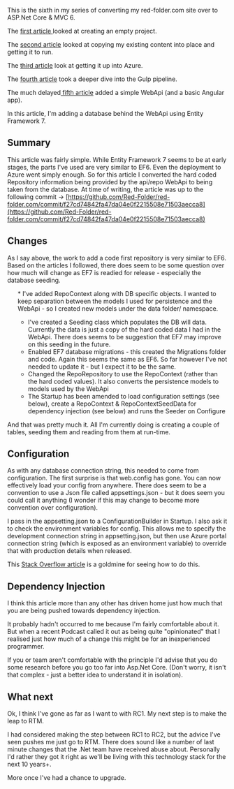 This is the sixth in my series of converting my red-folder.com site over to ASP.Net Core &amp; MVC 6.

The [first article ](http://red-folder.blogspot.co.uk/2016/03/converting-to-aspnet-core-part-1.html)looked at creating an empty project.

The [second article](http://red-folder.blogspot.co.uk/2016/03/converting-to-aspnet-core-part-2.html) looked at copying my existing content into place and getting it to run.

The [third article](http://red-folder.blogspot.co.uk/2016/04/converting-to-aspnet-core-part-3.html) look at getting it up into Azure.

The [fourth article](http://red-folder.blogspot.co.uk/2016/04/converting-to-aspnet-core-part-4.html) took a deeper dive into the Gulp pipeline.

The much delayed[ fifth article](http://red-folder.blogspot.co.uk/2016/07/converting-to-aspnet-core-part-5.html) added a simple WebApi (and a basic Angular app).

In this article, I'm adding a database behind the WebApi using Entity Framework 7.

## Summary
This article was fairly simple.  While Entity Framework 7 seems to be at early stages, the parts I've used are very similar to EF6.  Even the deployment to Azure went simply enough.
So for this article I converted the hard coded Repository information being provided by the api/repo WebApi to being taken from the database.
At time of writing, the article was up to the following commit -> [https://github.com/Red-Folder/red-folder.com/commit/f27cd74842fa47da04e0f2215508e71503aecca8](https://github.com/Red-Folder/red-folder.com/commit/f27cd74842fa47da04e0f2215508e71503aecca8)

## Changes
As I say above, the work to add a code first repository is very similar to EF6.  Based on the articles I followed, there does seem to be some question over how much will change as EF7 is readied for release - especially the database seeding.<ol>* I've added RepoContext along with DB specific objects.  I wanted to keep separation between the models I used for persistence and the WebApi - so I created new models under the data folder/ namespace.

* I've created a Seeding class which populates the DB will data.  Currently the data is just a copy of the hard coded data I had in the WebApi.  There does seems to be suggestion that EF7 may improve on this seeding in the future.
* Enabled EF7 database migrations - this created the Migrations folder and code.  Again this seems the same as EF6.  So far however I've not needed to update it - but I expect it to be the same.
* Changed the RepoRepository to use the RepoContext (rather than the hard coded values).  It also converts the persistence models to models used by the WebApi
* The Startup has been amended to load configuration settings (see below), create a RepoContext &amp; RepoContextSeedData for dependency injection (see below) and runs the Seeder on Configure
</ol>And that was pretty much it.  All I'm currently doing is creating a couple of tables, seeding them and reading from them at run-time.

## Configuration
As with any database connection string, this needed to come from configuration.
The first surprise is that web.config has gone.  You can now effectively load your config from anywhere.  There does seem to be a convention to use a Json file called appsettings.json - but it does seem you could call it anything (I wonder if this may change to become more convention over configuration).

I pass in the appsetting.json to a ConfigurationBuilder in Startup.  I also ask it to check the environment variables for config.  This allows me to specify the development connection string in appsetting.json, but then use Azure portal connection string (which is exposed as an environment variable) to override that with production details when released.

This [Stack Overflow article](http://stackoverflow.com/questions/31097933/setting-the-sql-connection-string-for-asp-net-5-web-app-in-azure) is a goldmine for seeing how to do this.

## Dependency Injection
I think this article more than any other has driven home just how much that you are being pushed towards dependency injection.

It probably hadn't occurred to me because I'm fairly comfortable about it.  But when a recent Podcast called it out as being quite "opinionated" that I realised just how much of a change this might be for an inexperienced programmer.

If you or team aren't comfortable with the principle I'd advise that you do some research before you go too far into Asp.Net Core.  (Don't worry, it isn't that complex - just a better idea to understand it in isolation).

## What next
Ok, I think I've gone as far as I want to with RC1.  My next step is to make the leap to RTM.

I had considered making the step between RC1 to RC2, but the advice I've seen pushes me just go to RTM.  There does sound like a number of last minute changes that the .Net team have received abuse about.  Personally I'd rather they got it right as we'll be living with this technology stack for the next 10 years+.

More once I've had a chance to upgrade.
